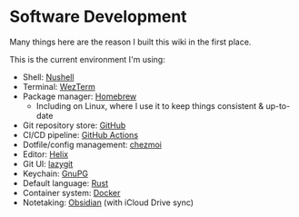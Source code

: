 # Software Development

Many things here are the reason I built this wiki in the first place.

This is the current environment I'm using:

- Shell: [Nushell](https://www.nushell.sh)
- Terminal: [WezTerm](https://wezfurlong.org/wezterm/)
- Package manager: [Homebrew](https://brew.sh)
  - Including on Linux, where I use it to keep things consistent & up-to-date
- Git repository store: [GitHub](https://github.com/lizclipse)
- CI/CD pipeline: [GitHub Actions](https://docs.github.com/en/actions)
- Dotfile/config management: [chezmoi](https://www.chezmoi.io)
- Editor: [Helix](https://helix-editor.com)
- Git UI: [lazygit](https://github.com/jesseduffield/lazygit)
- Keychain: [GnuPG](https://www.gnupg.org)
- Default language: [Rust](https://www.rust-lang.org)
- Container system: [Docker](https://www.docker.com)
- Notetaking: [Obsidian](https://obsidian.md) (with iCloud Drive sync)

